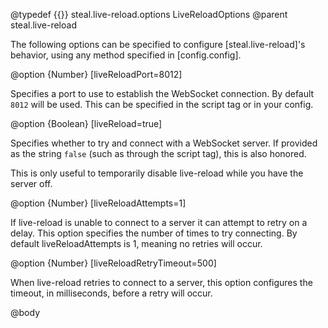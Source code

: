 @typedef {{}} steal.live-reload.options LiveReloadOptions
@parent steal.live-reload

The following options can be specified to configure [steal.live-reload]'s behavior, using any method specified in [config.config].

@option {Number} [liveReloadPort=8012]

Specifies a port to use to establish the WebSocket connection. By default `8012` will be used. This can be specified in the script tag or in your config.

@option {Boolean} [liveReload=true]

Specifies whether to try and connect with a WebSocket server. If provided as the string `false` (such as through the script tag), this is also honored.

This is only useful to temporarily disable live-reload while you have the server off.

@option {Number} [liveReloadAttempts=1]

If live-reload is unable to connect to a server it can attempt to retry on a delay. This option specifies the number of times to try connecting. By default liveReloadAttempts is 1, meaning no retries will occur.

@option {Number} [liveReloadRetryTimeout=500]

When live-reload retries to connect to a server, this option configures the timeout, in milliseconds, before a retry will occur.

@body
